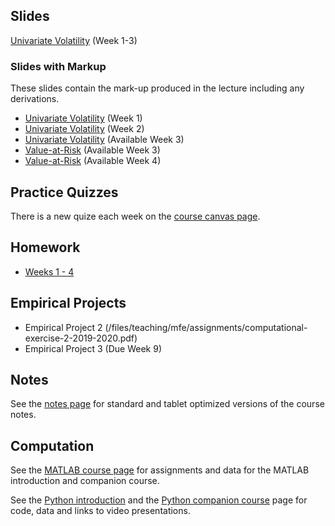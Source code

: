<!--
.. title: Financial Econometrics II
.. slug: hilary-term
.. date: 2020-01-27 17:51:04 UTC
.. tags: teaching, mfe
.. category: teaching 
.. link: 
.. description: Teaching resources for MFE Financial Econometrics II
.. type: text
.. jumbotron_color: #002147
.. jumbotron_light: True
.. jumbotron: MFE Financial Econometrics II
.. jumbotron_text: The most-up-to-date information on MFE Financial Econometrics II
-->

## Slides

[Univariate Volatility](/files/teaching/mfe/slides/univariate-volatility-2019-2020.pdf) (Week 1-3)


### Slides with Markup

These slides contain the mark-up produced in the lecture including any derivations.

* [Univariate Volatility](/files/teaching/mfe/markup/univariate-volatility-2019-2020-week-1.pdf) (Week 1)
* [Univariate Volatility](/files/teaching/mfe/markup/univariate-volatility-2019-2020-week-2.pdf) (Week 2)
* [Univariate Volatility](#) (Available Week 3)
* [Value-at-Risk](#) (Available Week 3)
* [Value-at-Risk](#) (Available Week 4)

## Practice Quizzes
There is a new quize each week on the [course canvas page](https://canvas.sbs.ox.ac.uk/courses/1219). 

## Homework

* [Weeks 1 - 4](/files/teaching/mfe/homework/ht_assignments_weeks_1_to_4.pdf)

## Empirical Projects

* Empirical Project 2 (/files/teaching/mfe/assignments/computational-exercise-2-2019-2020.pdf)
* Empirical Project 3 (Due Week 9)

## Notes

See the [notes page](/teaching/mfe/notes/) for standard and tablet optimized versions of the course notes.

## Computation

See the [MATLAB course page](/teaching/matlab/mfe-matlab/) for assignments and data
for the MATLAB introduction and companion course.

See the [Python introduction](/teaching/python/course/) and the
[Python companion course](/teaching/python/companion-course/) page for
code, data and links to video presentations.